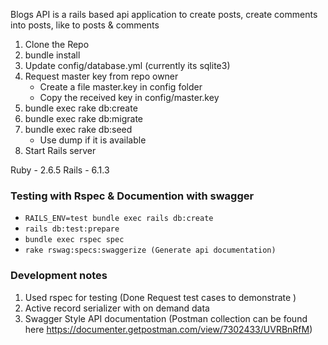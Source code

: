 
Blogs API is a rails based api application to create posts, create comments into posts, like to posts & comments

1. Clone the Repo
2. bundle install
3. Update config/database.yml (currently its sqlite3)
4. Request master key from repo owner
    - Create a file master.key in config folder
    - Copy the received key in config/master.key
5. bundle exec rake db:create
6. bundle exec rake db:migrate
7. bundle exec rake db:seed
    - Use dump if it is available
8. Start Rails server

Ruby - 2.6.5
Rails - 6.1.3


### Testing with Rspec & Documention with swagger

  - `RAILS_ENV=test bundle exec rails db:create`
  - `rails db:test:prepare`
  - `bundle exec rspec spec`
  - `rake rswag:specs:swaggerize (Generate api documentation)`


### Development notes ###
1. Used rspec for testing (Done Request test cases to demonstrate )
2. Active record serializer with on demand data
3. Swagger Style API documentation (Postman collection can be found here https://documenter.getpostman.com/view/7302433/UVRBnRfM)

